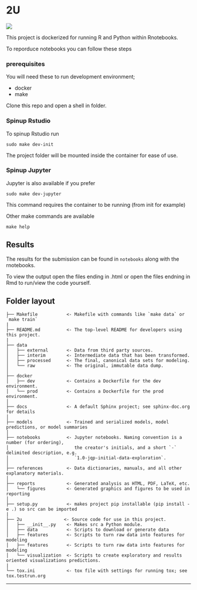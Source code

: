 2U
==============================

![](https://media.vanityfair.com/photos/5a332ad62d48cc419d393ee0/master/w_1600%2Cc_limit/kylo-rey-fight.gif)

This project is dockerized for running R and Python within Rnotebooks.

To reporduce notebooks you can follow these steps

### prerequisites

You will need these to run development environment;

- docker
- make

Clone this repo and open a shell in folder.

### Spinup Rstudio

To spinup Rstudio run

```
sudo make dev-init
```

The project folder will be mounted inside the container for ease of use.

### Spinup Jupyter

Jupyter is also available if you prefer

```
sudo make dev-jupyter
```

This command requires the container to be running (from init for example)

Other make commands are available 

```
make help
```

## Results

The results for the submission can be found in `notebooks` along with the rnotebooks.

To view the output open the files ending in .html or open the files endning in Rmd to run/view the code yourself.

Folder layout
------------

    ├── Makefile           <- Makefile with commands like `make data` or `make train`
    |
    ├── README.md          <- The top-level README for developers using this project.
    |
    ├── data
    │   ├── external       <- Data from third party sources.
    │   ├── interim        <- Intermediate data that has been transformed.
    │   ├── processed      <- The final, canonical data sets for modeling.
    │   └── raw            <- The original, immutable data dump.
    │
    ├── docker
    │   ├── dev            <- Contains a Dockerfile for the dev environment.
    │   └── prod           <- Contains a Dockerfile for the prod environment.
    │
    ├── docs               <- A default Sphinx project; see sphinx-doc.org for details
    │
    ├── models             <- Trained and serialized models, model predictions, or model summaries
    │
    ├── notebooks          <- Jupyter notebooks. Naming convention is a number (for ordering),
    │                         the creator's initials, and a short `-` delimited description, e.g.
    │                         `1.0-jqp-initial-data-exploration`.
    │
    ├── references         <- Data dictionaries, manuals, and all other explanatory materials.
    │
    ├── reports            <- Generated analysis as HTML, PDF, LaTeX, etc.
    │   └── figures        <- Generated graphics and figures to be used in reporting
    │
    ├── setup.py           <- makes project pip installable (pip install -e .) so src can be imported
    |
    ├── 2u                <- Source code for use in this project.
    │   ├── __init__.py    <- Makes src a Python module.
    │   ├── data           <- Scripts to download or generate data
    │   ├── features       <- Scripts to turn raw data into features for modeling
    │   ├── features       <- Scripts to turn raw data into features for modeling    
    │   └── visualization  <- Scripts to create exploratory and results oriented visualizations predictions.
    |
    └── tox.ini            <- tox file with settings for running tox; see tox.testrun.org


--------
